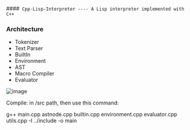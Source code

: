 ####` Cpp-Lisp-Interpreter ---- A Lisp interpreter implemented with C++`



### Architecture
* Tokenizer
* Text Parser
* BuiltIn
* Environment
* AST
* Macro Compiler
* Evaluator

![image](https://github.com/WOWSCpp/Cpp-Lisp-Interpreter/blob/v1.01/imgs/Arch.png)


Compile: in /src path, then use this command:

g++ main.cpp astnode.cpp builtin.cpp environment.cpp evaluator.cpp utils.cpp -I ../include -o main


